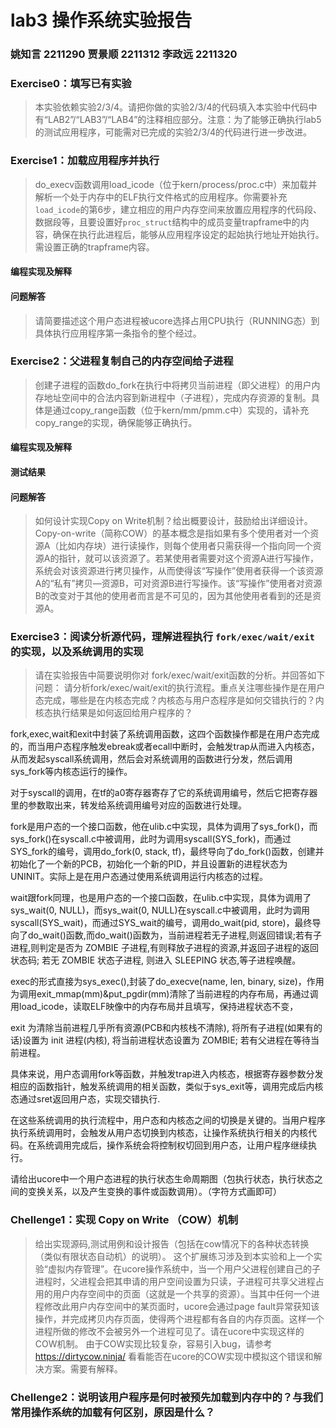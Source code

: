 # lab3 操作系统实验报告

### 姚知言 2211290 贾景顺 2211312 李政远 2211320

### Exercise0：填写已有实验

>本实验依赖实验2/3/4。请把你做的实验2/3/4的代码填入本实验中代码中有“LAB2”/“LAB3”/“LAB4”的注释相应部分。注意：为了能够正确执行lab5的测试应用程序，可能需对已完成的实验2/3/4的代码进行进一步改进。

### Exercise1：加载应用程序并执行

>do_execv函数调用load_icode（位于kern/process/proc.c中）来加载并解析一个处于内存中的ELF执行文件格式的应用程序。你需要补充`load_icode`的第6步，建立相应的用户内存空间来放置应用程序的代码段、数据段等，且要设置好`proc_struct`结构中的成员变量trapframe中的内容，确保在执行此进程后，能够从应用程序设定的起始执行地址开始执行。需设置正确的trapframe内容。

#### 编程实现及解释

#### 问题解答

>请简要描述这个用户态进程被ucore选择占用CPU执行（RUNNING态）到具体执行应用程序第一条指令的整个经过。

### Exercise2：父进程复制自己的内存空间给子进程

>创建子进程的函数do_fork在执行中将拷贝当前进程（即父进程）的用户内存地址空间中的合法内容到新进程中（子进程），完成内存资源的复制。具体是通过copy_range函数（位于kern/mm/pmm.c中）实现的，请补充copy_range的实现，确保能够正确执行。

#### 编程实现及解释

#### 测试结果

#### 问题解答

>如何设计实现Copy on Write机制？给出概要设计，鼓励给出详细设计。
Copy-on-write（简称COW）的基本概念是指如果有多个使用者对一个资源A（比如内存块）进行读操作，则每个使用者只需获得一个指向同一个资源A的指针，就可以该资源了。若某使用者需要对这个资源A进行写操作，系统会对该资源进行拷贝操作，从而使得该“写操作”使用者获得一个该资源A的“私有”拷贝—资源B，可对资源B进行写操作。该“写操作”使用者对资源B的改变对于其他的使用者而言是不可见的，因为其他使用者看到的还是资源A。

### Exercise3：阅读分析源代码，理解进程执行 `fork/exec/wait/exit` 的实现，以及系统调用的实现

>请在实验报告中简要说明你对 fork/exec/wait/exit函数的分析。并回答如下问题：
请分析fork/exec/wait/exit的执行流程。重点关注哪些操作是在用户态完成，哪些是在内核态完成？内核态与用户态程序是如何交错执行的？内核态执行结果是如何返回给用户程序的？

fork,exec,wait和exit中封装了系统调用函数，这四个函数操作都是在用户态完成的，而当用户态程序触发ebreak或者ecall中断时，会触发trap从而进入内核态，从而发起syscall系统调用，然后会对系统调用的函数进行分发，然后调用sys_fork等内核态运行的操作。  

对于syscall的调用，在tf的a0寄存器寄存了它的系统调用编号，然后它把寄存器里的参数取出来，转发给系统调用编号对应的函数进行处理。  

fork是用户态的一个接口函数，他在ulib.c中实现，具体为调用了sys_fork()，而sys_fork()在syscall.c中被调用，此时为调用syscall(SYS_fork)，而通过SYS_fork的编号，调用do_fork(0, stack, tf)，最终导向了do_fork()函数，创建并初始化了一个新的PCB，初始化一个新的PID，并且设置新的进程状态为UNINIT。实际上是在用户态通过使用系统调用运行内核态的过程。  

wait跟fork同理，也是用户态的一个接口函数，在ulib.c中实现，具体为调用了sys_wait(0, NULL)，而sys_wait(0, NULL)在syscall.c中被调用，此时为调用syscall(SYS_wait)，而通过SYS_wait的编号，调用do_wait(pid, store)，最终导向了do_wait()函数,而do_wait()函数为，当前进程若无子进程,则返回错误;若有子进程,则判定是否为 ZOMBIE 子进程,有则释放子进程的资源,并返回子进程的返回状态码; 若无 ZOMBIE 状态子进程, 则进入 SLEEPING 状态,等子进程唤醒。

exec的形式直接为sys_exec(),封装了do_execve(name, len, binary, size)，作用为调用exit_mmap(mm)&put_pgdir(mm)清除了当前进程的内存布局，再通过调用load_icode，读取ELF映像中的内存布局并且填写，保持进程状态不变，

exit 为清除当前进程几乎所有资源(PCB和内核栈不清除), 将所有子进程(如果有的话)设置为 init 进程(内核), 将当前进程状态设置为 ZOMBIE; 若有父进程在等待当前进程。

具体来说，用户态调用fork等函数，并触发trap进入内核态，根据寄存器参数分发相应的函数指针，触发系统调用的相关函数，类似于sys_exit等，调用完成后内核态通过sret返回用户态，实现交错执行.  

在这些系统调用的执行流程中，用户态和内核态之间的切换是关键的。当用户程序执行系统调用时，会触发从用户态切换到内核态，让操作系统执行相关的内核代码。在系统调用完成后，操作系统会将控制权切回到用户态，让用户程序继续执行。  

请给出ucore中一个用户态进程的执行状态生命周期图（包执行状态，执行状态之间的变换关系，以及产生变换的事件或函数调用）。（字符方式画即可）

### Chellenge1：实现 Copy on Write （COW）机制

>给出实现源码,测试用例和设计报告（包括在cow情况下的各种状态转换（类似有限状态自动机）的说明）。
这个扩展练习涉及到本实验和上一个实验“虚拟内存管理”。在ucore操作系统中，当一个用户父进程创建自己的子进程时，父进程会把其申请的用户空间设置为只读，子进程可共享父进程占用的用户内存空间中的页面（这就是一个共享的资源）。当其中任何一个进程修改此用户内存空间中的某页面时，ucore会通过page fault异常获知该操作，并完成拷贝内存页面，使得两个进程都有各自的内存页面。这样一个进程所做的修改不会被另外一个进程可见了。请在ucore中实现这样的COW机制。
由于COW实现比较复杂，容易引入bug，请参考 https://dirtycow.ninja/ 看看能否在ucore的COW实现中模拟这个错误和解决方案。需要有解释。

### Chellenge2：说明该用户程序是何时被预先加载到内存中的？与我们常用操作系统的加载有何区别，原因是什么？